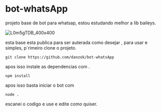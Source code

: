 # bot-whatsApp
 projeto base de  bot para whatsap, estou estudando melhor a lib baileys.
 
![L0m5gTDB_400x400](https://user-images.githubusercontent.com/105066526/202343661-88fb2660-88c5-4a9c-b5b2-c9c273e31ae7.jpg)


esta base esta publica para ser auterada como desejar , para usar e simples, p´rimeiro clone o projeto.

`git clone https://github.com/danzok/bot-whatsApp`

apos isso instale as dependencias com .

`npm install`

apos isso basta iniciar o bot com 

`node .`

escanei o codigo e use e edite como quiser.
